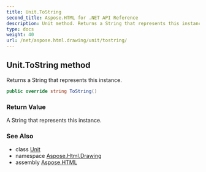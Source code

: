 ```yaml
---
title: Unit.ToString
second_title: Aspose.HTML for .NET API Reference
description: Unit method. Returns a String that represents this instance
type: docs
weight: 40
url: /net/aspose.html.drawing/unit/tostring/
---
```

## Unit.ToString method

Returns a String that represents this instance.

```csharp
public override string ToString()
```

### Return Value

A String that represents this instance.

### See Also

* class [Unit](../)
* namespace [Aspose.Html.Drawing](../../unit/)
* assembly [Aspose.HTML](../../../)
